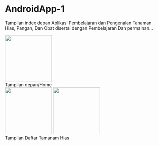 # AndroidApp-1
Tampilan index depan
Aplikasi Pembelajaran dan Pengenalan Tanaman Hias, Pangan, Dan Obat disertai dengan Pembelajaran Dan permainan...

<img src="https://scontent-sin1-1.xx.fbcdn.net/hphotos-xfa1/v/t1.0-9/12400959_965086096911431_9100901935021836051_n.jpg?oh=fb8c799a7018f686ce54b62cf549f666&oe=571BD953" width="150px"/><br/> Tampilan depan/Home<br/>
<img src="https://scontent-sin1-1.xx.fbcdn.net/hphotos-xap1/v/t1.0-9/12410558_965086486911392_7232648222129163941_n.jpg?oh=20a332621c5f36c195abe86e05af0cad&oe=571D4E00" width="150px"/>
<img src="https://scontent-sin1-1.xx.fbcdn.net/hphotos-xpa1/v/t1.0-9/1001971_965086736911367_7702032605825443312_n.jpg?oh=6ec15b6b20da3789fe90351e22bb2f24&oe=571D3EBC" width="150px" />
<br/>Tampilan Daftar Tamanam Hias
